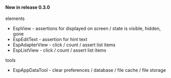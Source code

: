 #### New in release 0.3.0

elements

* EspView - assertions for displayed on screen / state is visible, hidden, gone
* EspEditText - assertion for hint text
* EspAdapterView - click / count / assert list items
* EspListView - click / count / assert list items

tools

* EspAppDataTool - clear preferences / database / file cache / file storage